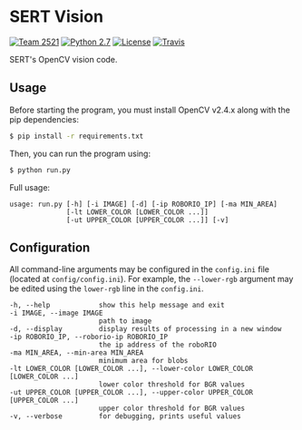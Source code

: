 # SERT Vision

[![Team 2521][team-img]][team-url]
[![Python 2.7][python-img]][python-url]
[![License][license-img]][license-url]
[![Travis][travis-img]][travis-url]

SERT's OpenCV vision code.

## Usage

Before starting the program, you must install OpenCV v2.4.x along with the
pip dependencies:

```bash
$ pip install -r requirements.txt
```

Then, you can run the program using:

```bash
$ python run.py
```

Full usage:

```text
usage: run.py [-h] [-i IMAGE] [-d] [-ip ROBORIO_IP] [-ma MIN_AREA]
              [-lt LOWER_COLOR [LOWER_COLOR ...]]
              [-ut UPPER_COLOR [UPPER_COLOR ...]] [-v]
```

## Configuration

All command-line arguments may be configured in the `config.ini` file
(located at `config/config.ini`). For example, the `--lower-rgb`
argument may be edited using the `lower-rgb` line in the `config.ini`.

```text
-h, --help            show this help message and exit
-i IMAGE, --image IMAGE
					  path to image
-d, --display         display results of processing in a new window
-ip ROBORIO_IP, --roborio-ip ROBORIO_IP
					  the ip address of the roboRIO
-ma MIN_AREA, --min-area MIN_AREA
					  minimum area for blobs
-lt LOWER_COLOR [LOWER_COLOR ...], --lower-color LOWER_COLOR [LOWER_COLOR ...]
					  lower color threshold for BGR values
-ut UPPER_COLOR [UPPER_COLOR ...], --upper-color UPPER_COLOR [UPPER_COLOR ...]
					  upper color threshold for BGR values
-v, --verbose         for debugging, prints useful values
```

<!-- Badge URLs -->

[team-img]:     https://img.shields.io/badge/team-2521-7d26cd.svg?style=flat-square
[team-url]:     https://sert2521.org
[python-img]:   https://img.shields.io/badge/python-2.7-blue.svg?style=flat-square
[python-url]:   https://www.python.org/downloads
[license-img]:  https://img.shields.io/github/license/SouthEugeneRoboticsTeam/vision.svg?style=flat-square
[license-url]:  https://github.com/SouthEugeneRoboticsTeam/vision/blob/master/LICENSE
[travis-img]:   https://img.shields.io/travis/SouthEugeneRoboticsTeam/vision.svg?style=flat-square
[travis-url]:   https://travis-ci.org/SouthEugeneRoboticsTeam/vision

